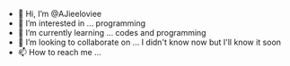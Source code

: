 - 👋 Hi, I’m @AJieeloviee
- 👀 I’m interested in ... programming 
- 🌱 I’m currently learning ... codes and programming
- 💞️ I’m looking to collaborate on ... I didn't know now but I'll know it soon
- 📫 How to reach me ...

<!---
AJieeloviee/AJieeloviee is a ✨ special ✨ repository because its `README.md` (this file) appears on your GitHub profile.
You can click the Preview link to take a look at your changes.
--->

